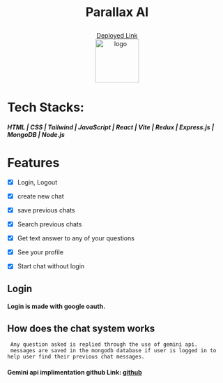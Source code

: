 # <p align="center" >Parallax AI</p>  
  <div align="center" ><a href="https://parallaxai-iq.cyclic.app">Deployed Link</a></div>
  
  <div align="center"> <img width="100px" height="100px" margin="20px" src="https://lh3.googleusercontent.com/a/ACg8ocJz_3Fut3nwlEeUULyzM5Z8zmSUn-qLokS3zrxtBoyspw=s432-c-no" alt="logo"></div>


# Tech Stacks:
##### HTML  |  CSS  |  Tailwind  |  JavaScript  |  React  |  Vite  |  Redux  |  Express.js  |  MongoDB  |  Node.js
   
# Features
  - [x] Login, Logout
   - [x] create new chat
   - [x] save previous chats
   - [x] Search previous chats
   - [x] Get text answer to any of your questions
   - [x] See your profile
   - [x] Start chat without login
   

   
   ## Login
   #### Login is made with google oauth.
   

  
   ## How does the chat system works
     Any question asked is replied through the use of gemini api.
     messages are saved in the mongodb database if user is logged in to help user find their previous chat messages.
   #### Gemini api implimentation github Link: <a href="https://github.com/MMonu01/geminiai">github</a>
   
   
   
   
